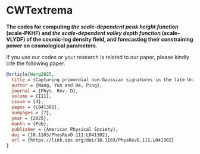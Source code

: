 # CWTextrema
**The codes for computing *the scale-dependent peak height function* (scale-PKHF) and *the scale-dependent valley depth function* (scale-VLYDF) of the cosmic-log density field, and forecasting their constraining power on cosmological parameters.**

If you use our codes or your research is related to our paper, please kindly cite the following paper.

```bib
@article{Wang2025,
  title = {Capturing primordial non-Gaussian signatures in the late Universe by multiscale extrema of the cosmic log-density field},
  author = {Wang, Yun and He, Ping},
  journal = {Phys. Rev. D},
  volume = {111},
  issue = {4},
  pages = {L041302},
  numpages = {7},
  year = {2025},
  month = {Feb},
  publisher = {American Physical Society},
  doi = {10.1103/PhysRevD.111.L041302},
  url = {https://link.aps.org/doi/10.1103/PhysRevD.111.L041302}
}

```
